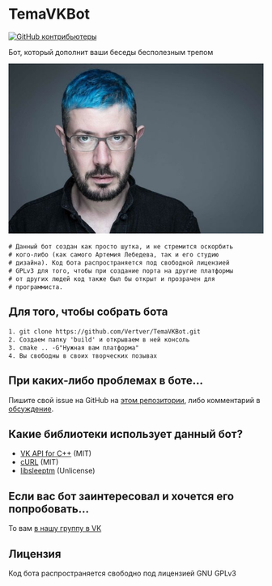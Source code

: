 # TemaVKBot

[![GitHub контрибьютеры](https://img.shields.io/github/contributors/Vertver/TemaVKBot.svg)](https://github.com/Vertver/TemaVKBot/graphs/contributors)

Бот, который дополнит ваши беседы бесполезным трепом

![Артемий Лебедев](https://github.com/Vertver/TemaVKBot/blob/master/artemiy-photo.jpg)

```
# Данный бот создан как просто шутка, и не стремится оскорбить
# кого-либо (как самого Артемия Лебедева, так и его студию 
# дизайна). Код бота распространяется под свободной лицензией 
# GPLv3 для того, чтобы при создание порта на другие платформы
# от других людей код также был бы открыт и прозрачен для
# программиста. 
```

## Для того, чтобы собрать бота
```
1. git clone https://github.com/Vertver/TemaVKBot.git
2. Создаем папку 'build' и открываем в ней консоль
3. cmake .. -G"Нужная вам платформа"
4. Вы свободны в своих творческих позывах
```

## При каких-либо проблемах в боте...
Пишите свой issue на GitHub на [этом репозитории](https://github.com/Vertver/TemaVKBot), либо
комментарий в [обсуждение](https://vk.com/topic-191333166_39921778).

## Какие библиотеки использует данный бот?
* [VK API for C++](https://github.com/Kolsha/VK) (MIT)
* [cURL](https://github.com/curl/curl) (MIT)
* [libsleeptm](https://github.com/Vertver/libsleeptm) (Unlicense)

## Если вас бот заинтересовал и хочется его попробовать...
То вам [в нашу группу в VK](https://vk.com/temavkbot)

## Лицензия
Код бота распространяется свободно под лицензией GNU GPLv3

